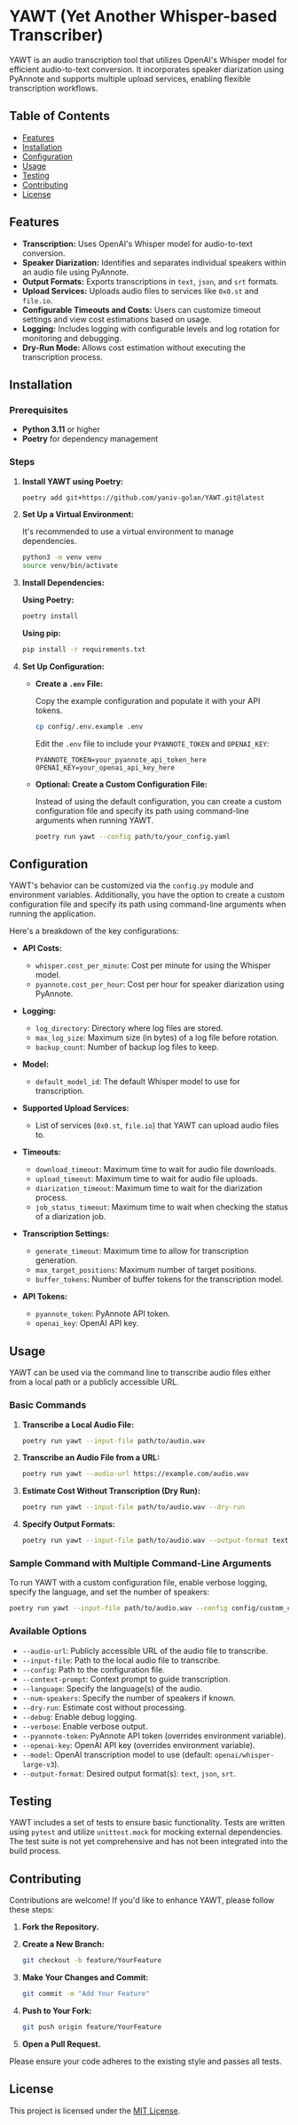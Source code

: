 # YAWT (Yet Another Whisper-based Transcriber)

YAWT is an audio transcription tool that utilizes OpenAI's Whisper model for efficient audio-to-text conversion. It incorporates speaker diarization using PyAnnote and supports multiple upload services, enabling flexible transcription workflows.

## Table of Contents

- [Features](#features)
- [Installation](#installation)
- [Configuration](#configuration)
- [Usage](#usage)
- [Testing](#testing)
- [Contributing](#contributing)
- [License](#license)

## Features

- **Transcription:** Uses OpenAI's Whisper model for audio-to-text conversion.
- **Speaker Diarization:** Identifies and separates individual speakers within an audio file using PyAnnote.
- **Output Formats:** Exports transcriptions in `text`, `json`, and `srt` formats.
- **Upload Services:** Uploads audio files to services like `0x0.st` and `file.io`.
- **Configurable Timeouts and Costs:** Users can customize timeout settings and view cost estimations based on usage.
- **Logging:** Includes logging with configurable levels and log rotation for monitoring and debugging.
- **Dry-Run Mode:** Allows cost estimation without executing the transcription process.

## Installation

### Prerequisites

- **Python 3.11** or higher
- **Poetry** for dependency management

### Steps

1. **Install YAWT using Poetry:**

   ```bash
   poetry add git+https://github.com/yaniv-golan/YAWT.git@latest
   ```

2. **Set Up a Virtual Environment:**

   It's recommended to use a virtual environment to manage dependencies.

   ```bash
   python3 -m venv venv
   source venv/bin/activate
   ```

3. **Install Dependencies:**

   **Using Poetry:**

   ```bash
   poetry install
   ```

   **Using pip:**

   ```bash
   pip install -r requirements.txt
   ```

4. **Set Up Configuration:**

   - **Create a `.env` File:**

     Copy the example configuration and populate it with your API tokens.

     ```bash
     cp config/.env.example .env
     ```

     Edit the `.env` file to include your `PYANNOTE_TOKEN` and `OPENAI_KEY`:

     ```env
     PYANNOTE_TOKEN=your_pyannote_api_token_here
     OPENAI_KEY=your_openai_api_key_here
     ```

   - **Optional: Create a Custom Configuration File:**

     Instead of using the default configuration, you can create a custom configuration file and specify its path using command-line arguments when running YAWT.

     ```bash
     poetry run yawt --config path/to/your_config.yaml
     ```

## Configuration

YAWT's behavior can be customized via the `config.py` module and environment variables. Additionally, you have the option to create a custom configuration file and specify its path using command-line arguments when running the application.

Here's a breakdown of the key configurations:

- **API Costs:**
  - `whisper.cost_per_minute`: Cost per minute for using the Whisper model.
  - `pyannote.cost_per_hour`: Cost per hour for speaker diarization using PyAnnote.

- **Logging:**
  - `log_directory`: Directory where log files are stored.
  - `max_log_size`: Maximum size (in bytes) of a log file before rotation.
  - `backup_count`: Number of backup log files to keep.

- **Model:**
  - `default_model_id`: The default Whisper model to use for transcription.

- **Supported Upload Services:**
  - List of services (`0x0.st`, `file.io`) that YAWT can upload audio files to.

- **Timeouts:**
  - `download_timeout`: Maximum time to wait for audio file downloads.
  - `upload_timeout`: Maximum time to wait for audio file uploads.
  - `diarization_timeout`: Maximum time to wait for the diarization process.
  - `job_status_timeout`: Maximum time to wait when checking the status of a diarization job.

- **Transcription Settings:**
  - `generate_timeout`: Maximum time to allow for transcription generation.
  - `max_target_positions`: Maximum number of target positions.
  - `buffer_tokens`: Number of buffer tokens for the transcription model.

- **API Tokens:**
  - `pyannote_token`: PyAnnote API token.
  - `openai_key`: OpenAI API key.

## Usage

YAWT can be used via the command line to transcribe audio files either from a local path or a publicly accessible URL.

### Basic Commands

1. **Transcribe a Local Audio File:**

   ```bash
   poetry run yawt --input-file path/to/audio.wav
   ```

2. **Transcribe an Audio File from a URL:**

   ```bash
   poetry run yawt --audio-url https://example.com/audio.wav
   ```

3. **Estimate Cost Without Transcription (Dry Run):**

   ```bash
   poetry run yawt --input-file path/to/audio.wav --dry-run
   ```

4. **Specify Output Formats:**

   ```bash
   poetry run yawt --input-file path/to/audio.wav --output-format text json srt
   ```

### Sample Command with Multiple Command-Line Arguments

To run YAWT with a custom configuration file, enable verbose logging, specify the language, and set the number of speakers:

```bash
poetry run yawt --input-file path/to/audio.wav --config config/custom_config.yaml --verbose --language English --num-speakers 2
```

### Available Options

- `--audio-url`: Publicly accessible URL of the audio file to transcribe.
- `--input-file`: Path to the local audio file to transcribe.
- `--config`: Path to the configuration file.
- `--context-prompt`: Context prompt to guide transcription.
- `--language`: Specify the language(s) of the audio.
- `--num-speakers`: Specify the number of speakers if known.
- `--dry-run`: Estimate cost without processing.
- `--debug`: Enable debug logging.
- `--verbose`: Enable verbose output.
- `--pyannote-token`: PyAnnote API token (overrides environment variable).
- `--openai-key`: OpenAI API key (overrides environment variable).
- `--model`: OpenAI transcription model to use (default: `openai/whisper-large-v3`).
- `--output-format`: Desired output format(s): `text`, `json`, `srt`.

## Testing

YAWT includes a set of tests to ensure basic functionality. Tests are written using `pytest` and utilize `unittest.mock` for mocking external dependencies. The test suite is not yet comprehensive and has not been integrated into the build process.

## Contributing

Contributions are welcome! If you'd like to enhance YAWT, please follow these steps:

1. **Fork the Repository.**

2. **Create a New Branch:**

   ```bash
   git checkout -b feature/YourFeature
   ```

3. **Make Your Changes and Commit:**

   ```bash
   git commit -m "Add Your Feature"
   ```

4. **Push to Your Fork:**

   ```bash
   git push origin feature/YourFeature
   ```

5. **Open a Pull Request.**

Please ensure your code adheres to the existing style and passes all tests.

## License

This project is licensed under the [MIT License](LICENSE).
